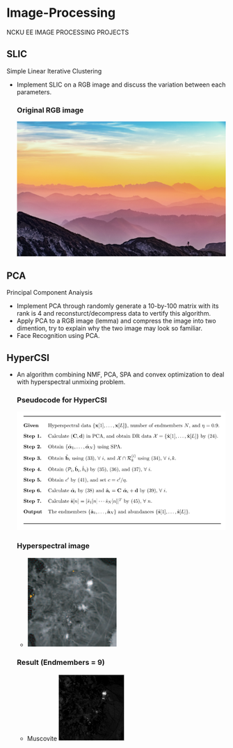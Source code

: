 # Image-Processing
NCKU EE IMAGE PROCESSING PROJECTS

## SLIC 
Simple Linear Iterative Clustering
- Implement SLIC on a RGB image and discuss the variation between each parameters.
  ### Original RGB image
  ![Alt Text](https://github.com/Sam1215Lee/Image-Processing/blob/main/SLIC/pexels-simon-berger-1323550.jpg)
## PCA
Principal Component Anaiysis
- Implement PCA through randomly generate a 10-by-100 matrix with its rank is 4 and reconsturct/decompress data to vertify this algorithm.
- Apply PCA to a RGB image (lemma) and compress the image into two dimention, try to explain why the two image may look so familiar.
- Face Recognition using PCA.

## HyperCSI

- An algorithm combining NMF, PCA, SPA and convex optimization to deal with hyperspectral unmixing problem. 
  ### Pseudocode for HyperCSI
   ![Alt Text](https://github.com/Sam1215Lee/Image-Processing/blob/main/HtperCSI/result/PSEUDOCODE.png)
  ### Hyperspectral image
  - ![Alt Text](https://github.com/Sam1215Lee/Image-Processing/blob/main/HtperCSI/result/Cuprite%20mining%20site.png)
  ### Result (Endmembers = 9)
  - Muscovite ![Alt Text](https://github.com/Sam1215Lee/Image-Processing/blob/main/HtperCSI/result/Muscovite.png)

